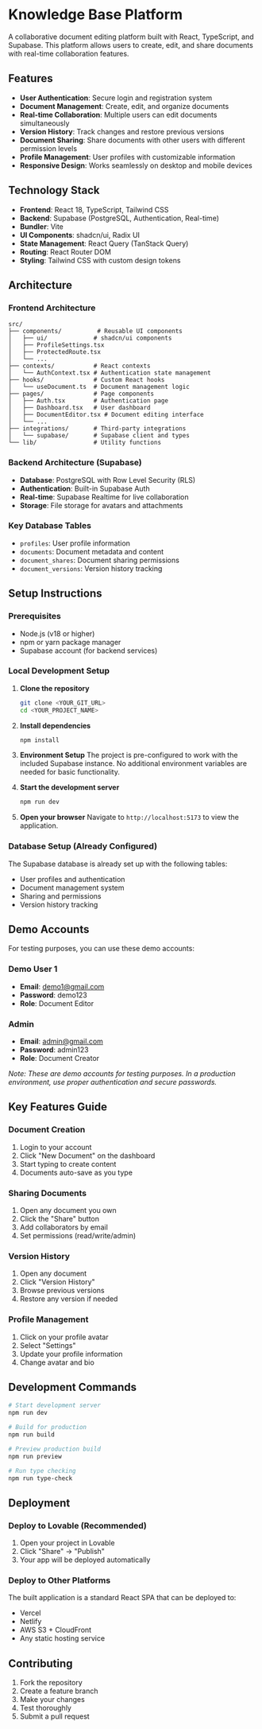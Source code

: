 
# Knowledge Base Platform

A collaborative document editing platform built with React, TypeScript, and Supabase. This platform allows users to create, edit, and share documents with real-time collaboration features.

## Features

- **User Authentication**: Secure login and registration system
- **Document Management**: Create, edit, and organize documents
- **Real-time Collaboration**: Multiple users can edit documents simultaneously
- **Version History**: Track changes and restore previous versions
- **Document Sharing**: Share documents with other users with different permission levels
- **Profile Management**: User profiles with customizable information
- **Responsive Design**: Works seamlessly on desktop and mobile devices

## Technology Stack

- **Frontend**: React 18, TypeScript, Tailwind CSS
- **Backend**: Supabase (PostgreSQL, Authentication, Real-time)
- **Bundler**: Vite
- **UI Components**: shadcn/ui, Radix UI
- **State Management**: React Query (TanStack Query)
- **Routing**: React Router DOM
- **Styling**: Tailwind CSS with custom design tokens

## Architecture

### Frontend Architecture
```
src/
├── components/          # Reusable UI components
│   ├── ui/             # shadcn/ui components
│   ├── ProfileSettings.tsx
│   ├── ProtectedRoute.tsx
│   └── ...
├── contexts/           # React contexts
│   └── AuthContext.tsx # Authentication state management
├── hooks/              # Custom React hooks
│   └── useDocument.ts  # Document management logic
├── pages/              # Page components
│   ├── Auth.tsx        # Authentication page
│   ├── Dashboard.tsx   # User dashboard
│   ├── DocumentEditor.tsx # Document editing interface
│   └── ...
├── integrations/       # Third-party integrations
│   └── supabase/       # Supabase client and types
└── lib/                # Utility functions
```

### Backend Architecture (Supabase)
- **Database**: PostgreSQL with Row Level Security (RLS)
- **Authentication**: Built-in Supabase Auth
- **Real-time**: Supabase Realtime for live collaboration
- **Storage**: File storage for avatars and attachments

### Key Database Tables
- `profiles`: User profile information
- `documents`: Document metadata and content
- `document_shares`: Document sharing permissions
- `document_versions`: Version history tracking

## Setup Instructions

### Prerequisites
- Node.js (v18 or higher)
- npm or yarn package manager
- Supabase account (for backend services)

### Local Development Setup

1. **Clone the repository**
   ```bash
   git clone <YOUR_GIT_URL>
   cd <YOUR_PROJECT_NAME>
   ```

2. **Install dependencies**
   ```bash
   npm install
   ```

3. **Environment Setup**
   The project is pre-configured to work with the included Supabase instance. No additional environment variables are needed for basic functionality.

4. **Start the development server**
   ```bash
   npm run dev
   ```

5. **Open your browser**
   Navigate to `http://localhost:5173` to view the application.

### Database Setup (Already Configured)
The Supabase database is already set up with the following tables:
- User profiles and authentication
- Document management system
- Sharing and permissions
- Version history tracking

## Demo Accounts

For testing purposes, you can use these demo accounts:

### Demo User 1
- **Email**: demo1@gmail.com
- **Password**: demo123
- **Role**: Document Editor


### Admin
- **Email**: admin@gmail.com
- **Password**: admin123
- **Role**: Document Creator


*Note: These are demo accounts for testing purposes. In a production environment, use proper authentication and secure passwords.*

## Key Features Guide

### Document Creation
1. Login to your account
2. Click "New Document" on the dashboard
3. Start typing to create content
4. Documents auto-save as you type

### Sharing Documents
1. Open any document you own
2. Click the "Share" button
3. Add collaborators by email
4. Set permissions (read/write/admin)

### Version History
1. Open any document
2. Click "Version History"
3. Browse previous versions
4. Restore any version if needed

### Profile Management
1. Click on your profile avatar
2. Select "Settings"
3. Update your profile information
4. Change avatar and bio

## Development Commands

```bash
# Start development server
npm run dev

# Build for production
npm run build

# Preview production build
npm run preview

# Run type checking
npm run type-check
```

## Deployment

### Deploy to Lovable (Recommended)
1. Open your project in Lovable
2. Click "Share" → "Publish"
3. Your app will be deployed automatically

### Deploy to Other Platforms
The built application is a standard React SPA that can be deployed to:
- Vercel
- Netlify
- AWS S3 + CloudFront
- Any static hosting service

## Contributing

1. Fork the repository
2. Create a feature branch
3. Make your changes
4. Test thoroughly
5. Submit a pull request
